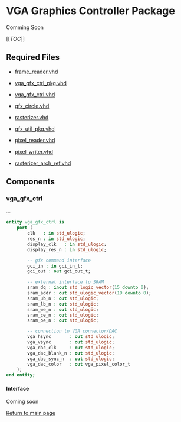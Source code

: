 
# VGA Graphics Controller Package
Comming Soon


[[_TOC_]]

## Required Files

- [frame_reader.vhd](src/frame_reader.vhd)

- [vga_gfx_ctrl_pkg.vhd](src/vga_gfx_ctrl_pkg.vhd)

- [vga_gfx_ctrl.vhd](src/vga_gfx_ctrl.vhd)

- [gfx_circle.vhd](src/gfx_circle.vhd)

- [rasterizer.vhd](src/rasterizer.vhd)

- [gfx_util_pkg.vhd](src/gfx_util_pkg.vhd)

- [pixel_reader.vhd](src/pixel_reader.vhd)

- [pixel_writer.vhd](src/pixel_writer.vhd)

- [rasterizer_arch_ref.vhd](src/rasterizer_arch_ref.vhd)

## Components

### vga_gfx_ctrl
...


```vhdl
entity vga_gfx_ctrl is
	port (
		clk   : in std_ulogic;
		res_n : in std_ulogic;
		display_clk   : in std_ulogic;
		display_res_n : in std_ulogic;

		-- gfx command interface
		gci_in : in gci_in_t;
		gci_out : out gci_out_t;

		-- external interface to SRAM
		sram_dq : inout std_logic_vector(15 downto 0);
		sram_addr : out std_ulogic_vector(19 downto 0);
		sram_ub_n : out std_ulogic;
		sram_lb_n : out std_ulogic;
		sram_we_n : out std_ulogic;
		sram_ce_n : out std_ulogic;
		sram_oe_n : out std_ulogic;

		-- connection to VGA connector/DAC
		vga_hsync       : out std_ulogic;
		vga_vsync       : out std_ulogic;
		vga_dac_clk     : out std_ulogic;
		vga_dac_blank_n : out std_ulogic;
		vga_dac_sync_n  : out std_ulogic;
		vga_dac_color   : out vga_pixel_color_t
	);
end entity;
```


#### Interface

Coming soon



[Return to main page](../../README.md)
